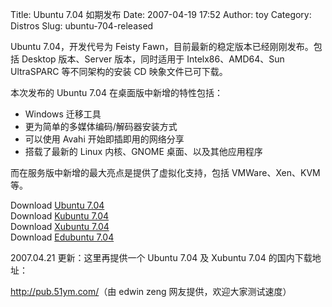 Title: Ubuntu 7.04 如期发布
Date: 2007-04-19 17:52
Author: toy
Category: Distros
Slug: ubuntu-704-released

Ubuntu 7.04，开发代号为 Feisty
Fawn，目前最新的稳定版本已经刚刚发布。包括 Desktop 版本、Server
版本，同时适用于 Intelx86、AMD64、Sun UltraSPARC 等不同架构的安装 CD
映象文件已可下载。

本次发布的 Ubuntu 7.04 在桌面版中新增的特性包括：

-   Windows 迁移工具
-   更为简单的多媒体编码/解码器安装方式
-   可以使用 Avahi 开始即插即用的网络分享
-   搭载了最新的 Linux 内核、GNOME 桌面、以及其他应用程序

而在服务版中新增的最大亮点是提供了虚拟化支持，包括 VMWare、Xen、KVM 等。

Download [Ubuntu 7.04](http://releases.ubuntu.com/feisty/)  
Download [Kubuntu 7.04](http://releases.ubuntu.com/kubuntu/feisty/)  
Download [Xubuntu
7.04](http://cdimage.ubuntu.com/xubuntu/releases/feisty/release/)  
Download [Edubuntu 7.04](http://releases.ubuntu.com/edubuntu/feisty/)

2007.04.21 更新：这里再提供一个 Ubuntu 7.04 及 Xubuntu 7.04
的国内下载地址：

<http://pub.51ym.com/>（由 edwin zeng 网友提供，欢迎大家测试速度）

